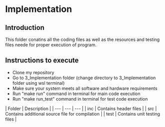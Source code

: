 # Implementation

## Introduction
This folder conatins all the coding files as well as the resources and testing files neede for proper execution of program.

## Instructions to execute
* Clone my repository
* Go to 3_Implementation folder (change directory to 3_Implementation folder using wsl terminal)
* Make sure your system meets all software and hardware requirements
* Run "make run" command in terminal for main code execution
* Run "make run_test" command in terminal for test code execution

| Folder | Description |
| --- | --- | --- |
| inc | Contains header files | 
| src | Contains additional source file for compilation | 
| test | Contains unit testing files |
